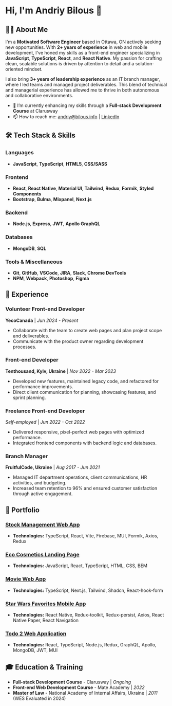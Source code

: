 # Hi, I'm Andriy Bilous 👋

## 👨‍💻 About Me
I'm a **Motivated Software Engineer** based in Ottawa, ON actively seeking new opportunities. With **2+ years of experience** in web and mobile development, I've honed my skills as a front-end engineer specializing in **JavaScript**, **TypeScript**, **React**, and **React Native**. My passion for crafting clean, scalable solutions is driven by attention to detail and a solution-oriented mindset.

I also bring **3+ years of leadership experience** as an IT branch manager, where I led teams and managed project deliverables. This blend of technical and managerial experience has allowed me to thrive in both autonomous and collaborative environments.

- 🌱 I’m currently enhancing my skills through a **Full-stack Development Course** at Clarusway
- 📫 How to reach me: [andriy@bilous.info](mailto:andriy@bilous.info) | [LinkedIn](https://www.linkedin.com/in/andriybilous)

## 🛠️ Tech Stack & Skills

### Languages
- **JavaScript**, **TypeScript**, **HTML5**, **CSS/SASS**

### Frontend
- **React**, **React Native**, **Material UI**, **Tailwind**, **Redux**, **Formik**, **Styled Components**
- **Bootstrap**, **Bulma**, **Mixpanel**, **Next.js**

### Backend
- **Node.js**, **Express**, **JWT**, **Apollo GraphQL**

### Databases
- **MongoDB**, **SQL**

### Tools & Miscellaneous
- **Git**, **GitHub**, **VSCode**, **JIRA**, **Slack**, **Chrome DevTools**
- **NPM**, **Webpack**, **Photoshop**, **Figma**

## 💼 Experience

### Volunteer Front-end Developer
**YecoCanada** | _Jun 2024 - Present_
- Collaborate with the team to create web pages and plan project scope and deliverables.
- Communicate with the product owner regarding development processes.

### Front-end Developer
**Tenthousand, Kyiv, Ukraine** | _Nov 2022 - Mar 2023_
- Developed new features, maintained legacy code, and refactored for performance improvements.
- Direct client communication for planning, showcasing features, and sprint planning.

### Freelance Front-end Developer
_Self-employed_ | _Jun 2022 - Oct 2022_
- Delivered responsive, pixel-perfect web pages with optimized performance.
- Integrated frontend components with backend logic and databases.

### Branch Manager
**FruitfulCode, Ukraine** | _Aug 2017 - Jun 2021_
- Managed IT department operations, client communications, HR activities, and budgeting.
- Increased team retention to 96% and ensured customer satisfaction through active engagement.

## 📂 Portfolio

### [Stock Management Web App](https://stock-management-b66a9o0ak-andriybs-projects.vercel.app/)
- **Technologies:** TypeScript, React, Vite, Firebase, MUI, Formik, Axios, Redux

### [Eco Cosmetics Landing Page](https://saperzp.github.io/Eco_cosmetics/)
- **Technologies:** JavaScript, React, TypeScript, HTML, CSS, BEM

### [Movie Web App]([https://github.com/SaperZP/movie-app](https://movie-app-next-git-main-andriybs-projects.vercel.app))
- **Technologies:** TypeScript, Next.js, Tailwind, Shadcn, React-hook-form

### [Star Wars Favorites Mobile App](https://github.com/SaperZP/Star-Wars-Favorites-Mobile-Application)
- **Technologies:** React Native, Redux-toolkit, Redux-persist, Axios, React Native Paper, React Navigation

### [Todo 2 Web Application](https://todo-2-9jhq.onrender.com/)
- **Technologies:** React, TypeScript, Node.js, Redux, GraphQL, Apollo, MongoDB, JWT, MUI

## 🎓 Education & Training
- **Full-stack Development Course** - Clarusway | _Ongoing_
- **Front-end Web Development Course** - Mate Academy | _2022_
- **Master of Law** - National Academy of Internal Affairs, Ukraine | _2011_ (WES Evaluated in 2024)
